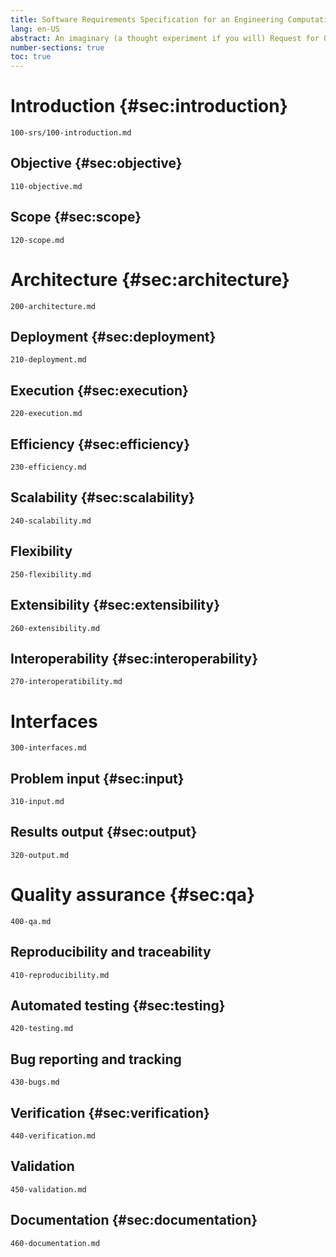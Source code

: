 ```yaml
---
title: Software Requirements Specification for an Engineering Computational Tool
lang: en-US
abstract: An imaginary (a thought experiment if you will) Request for Quotation issued by a fictitious agency asking for vendors to offer a free and open source cloud-based computational tool to solve engineering problems. This (imaginary but plausible) Software Requirements Specification document describes the mandatory features this tool ought to have and lists some features which would be nice the tool had, following current state-of-the-art methods and technologies.
number-sections: true
toc: true
---
```


# Introduction {#sec:introduction}

```include
100-srs/100-introduction.md
```

## Objective {#sec:objective}

```include
110-objective.md
```

## Scope {#sec:scope}

```include
120-scope.md
```

# Architecture {#sec:architecture}

```include
200-architecture.md
```

## Deployment {#sec:deployment}

```include
210-deployment.md
```

## Execution {#sec:execution}

```include
220-execution.md
```

## Efficiency {#sec:efficiency}

```include
230-efficiency.md
```

## Scalability  {#sec:scalability}

```include
240-scalability.md
```

## Flexibility

```include
250-flexibility.md
```

## Extensibility {#sec:extensibility}

```include
260-extensibility.md
```

## Interoperability {#sec:interoperability}

```include
270-interoperatibility.md
```

# Interfaces

```include
300-interfaces.md
```
## Problem input {#sec:input}

```include
310-input.md
```
## Results output {#sec:output}

```include
320-output.md
```

# Quality assurance {#sec:qa}

```include
400-qa.md
```

## Reproducibility and traceability 

```include
410-reproducibility.md
```

## Automated testing {#sec:testing}


```include
420-testing.md
```

## Bug reporting and tracking


```include
430-bugs.md
```

## Verification {#sec:verification}

```include
440-verification.md
```

## Validation

```include
450-validation.md
```

## Documentation {#sec:documentation}

```include
460-documentation.md
```

